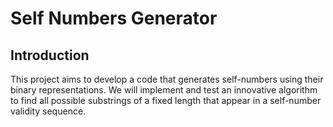 # Self Numbers Generator

## Introduction
This project aims to develop a code that generates self-numbers using their binary representations. We will implement and test an innovative algorithm to find all possible substrings of a fixed length that appear in a self-number validity sequence.
